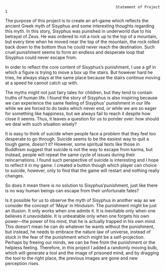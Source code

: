                                                       Statement of Project 1


The purpose of this project is to create an art-game which reflects the ancient Greek myth of Sisyphus and some interesting thoughts regarding this myth.
In this story, Sisyphus was punished in underworld due to his betrayal of Zeus. He was ordered to roll a rock up to the top of a mountain, 
but every time when he moved near the top of the mountain, the rock rolled back down to the bottom thus he could never reach the destination.
Such cruel punishment seems to form an endless and desperate loop that Sisyphus could never escape from.

In order to reflect the core content of Sisyphus’s punishment, I use a gif in which a figure is trying to move a box up the stairs. But however hard he tries, he always stays at the same place because the stairs continue moving at a speed he cannot catch up with.

The myths might not just fairy tales for children, but they tend to contain truths of human life. I found the story of Sisyphus is also inspiring because we can experience the same feeling of Sisyphus’ punishment in our life while we are forced to do tasks which never end, or while we are so eager for something like happiness, but we always fail to reach it despite how close it seems. Thus, it leaves a question for us to ponder over: how should we deal with such situation wisely?

It is easy to think of suicide when people face a problem that they feel too desperate to go through. Suicide seems to be the easiest way to quit a tough game, doesn’t it? However, some spiritual texts like those in Buddhism suggest that suicide is not the way to escape from karma, but instead, people will repeat the same cycle of issues during their reincarnations. I found such perspective of suicide is interesting and I hope to reflect it in my game. I created a button though which player can choice to suicide, however, only to find that the game will restart and nothing really changes.

So does it mean there is no solution to Sisyphus’punishment, just like there is no way human beings can escape from their unfortunate fates? 

Is it possible for us to observe the myth of Sisyphus in another way as we consider the concept of ‘Maya’ in Hinduism. The punishment might be just an illusion. It only works when one admits it. It is inevitable only when one believes it unavoidable. It is unbeatable only when one forgets his own power—the power of his mind, that he is actually trapped in his own mind. This doesn’t mean he can do whatever he wants without the punishment, but instead, he needs to embrace the nature law of universe, instead of stuck in the fear of the punishment which might be a self-projection. Perhaps by freeing our minds, we can be free from the punishment or the helpless feeling. Therefore, in this project I added a randomly moving bulb, which will generate a tool and the image of prisoned mind, and by dragging the tool to the right place, the previous images are gone and new perception rises.  

